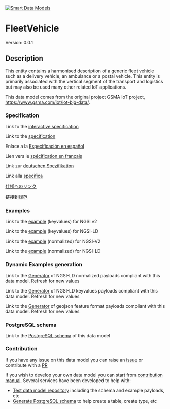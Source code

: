 [![Smart Data Models](https://smartdatamodels.org/wp-content/uploads/2022/01/SmartDataModels_logo.png "Logo")](https://smartdatamodels.org)
# FleetVehicle
Version: 0.0.1

## Description 

This entity contains a harmonised description of a generic fleet vehicle such as a delivery vehicle, an ambulance or a postal vehicle. This entity is primarily associated with the vertical segment of the transport and logistics but may also be used many other related IoT applications.

This data model comes from the original project GSMA IoT project, https://www.gsma.com/iot/iot-big-data/.
### Specification

Link to the [interactive specification](https://swagger.lab.fiware.org/?url=https://smart-data-models.github.io/dataModel.Transportation/FleetVehicle/swagger.yaml)

Link to the [specification](https://github.com/smart-data-models/dataModel.Transportation/blob/master/FleetVehicle/doc/spec.md)

Enlace a la [Especificación en español](https://github.com/smart-data-models/dataModel.Transportation/blob/master/FleetVehicle/doc/spec_ES.md)

Lien vers le [spécification en français](https://github.com/smart-data-models/dataModel.Transportation/blob/master/FleetVehicle/doc/spec_FR.md)

Link zur [deutschen Spezifikation](https://github.com/smart-data-models/dataModel.Transportation/blob/master/FleetVehicle/doc/spec_DE.md)

Link alla [specifica](https://github.com/smart-data-models/dataModel.Transportation/blob/master/FleetVehicle/doc/spec_IT.md)

[仕様へのリンク](https://github.com/smart-data-models/dataModel.Transportation/blob/master/FleetVehicle/doc/spec_JA.md)

[链接到规范](https://github.com/smart-data-models/dataModel.Transportation/blob/master/FleetVehicle/doc/spec_ZH.md)
### Examples

Link to the [example](https://smart-data-models.github.io/dataModel.Transportation/FleetVehicle/examples/example.json) (keyvalues) for NGSI v2

Link to the [example](https://smart-data-models.github.io/dataModel.Transportation/FleetVehicle/examples/example.jsonld) (keyvalues) for NGSI-LD

Link to the [example](https://smart-data-models.github.io/dataModel.Transportation/FleetVehicle/examples/example-normalized.json) (normalized) for NGSI-V2

Link to the [example](https://smart-data-models.github.io/dataModel.Transportation/FleetVehicle/examples/example-normalized.jsonld) (normalized) for NGSI-LD
### Dynamic Examples generation

Link to the [Generator](https://smartdatamodels.org/extra/ngsi-ld_generator.php?schemaUrl=https://raw.githubusercontent.com/smart-data-models/dataModel.Transportation/master/FleetVehicle/schema.json&email=info@smartdatamodels.org) of NGSI-LD normalized payloads compliant with this data model. Refresh for new values

Link to the [Generator](https://smartdatamodels.org/extra/ngsi-ld_generator_keyvalues.php?schemaUrl=https://raw.githubusercontent.com/smart-data-models/dataModel.Transportation/master/FleetVehicle/schema.json&email=info@smartdatamodels.org) of NGSI-LD keyvalues payloads compliant with this data model. Refresh for new values

Link to the [Generator](https://smartdatamodels.org/extra/geojson_features_generator.php?schemaUrl=https://raw.githubusercontent.com/smart-data-models/dataModel.Transportation/master/FleetVehicle/schema.json&email=info@smartdatamodels.org) of geojson feature format payloads compliant with this data model. Refresh for new values
### PostgreSQL schema

Link to the [PostgreSQL schema](https://github.com/smart-data-models/dataModel.Transportation/blob/master/FleetVehicle/schema.sql) of this data model
### Contribution

 If you have any issue on this data model you can raise an [issue](https://github.com/smart-data-models/dataModel.Transportation/issues)  or contribute with a [PR](https://github.com/smart-data-models/dataModel.Transportation/pulls)

 If you wish to develop your own data model you can start from [contribution manual](https://bit.ly/contribution_manual). Several services have been developed to help with: 
 - [Test data model repository](https://smartdatamodels.org/index.php/data-models-contribution-api/) including the schema and example payloads, etc
 - [Generate PostgreSQL schema](https://smartdatamodels.org/index.php/sql-service/) to help create a table, create type, etc